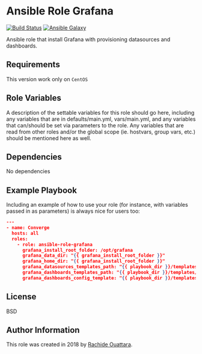 Ansible Role Grafana
=========

[![Build Status](https://travis-ci.org/orachide/ansible-role-grafana.svg?branch=master)](https://travis-ci.org/orachide/ansible-role-grafana)
[![Ansible Galaxy](https://img.shields.io/badge/galaxy-orachide-660198.svg)](https://galaxy.ansible.com/orachide)

Ansible role that install Grafana with provisioning datasources and dashboards.

Requirements
------------

This version work only on `CentOS`

Role Variables
--------------

A description of the settable variables for this role should go here, including
any variables that are in defaults/main.yml, vars/main.yml, and any variables
that can/should be set via parameters to the role. Any variables that are read
from other roles and/or the global scope (ie. hostvars, group vars, etc.) should
be mentioned here as well.

Dependencies
------------

No dependencies

Example Playbook
----------------

Including an example of how to use your role (for instance, with variables
passed in as parameters) is always nice for users too:

```json
---
- name: Converge
  hosts: all
  roles:
    - role: ansible-role-grafana
      grafana_install_root_folder: /opt/grafana
      grafana_data_dir: "{{ grafana_install_root_folder }}"
      grafana_home_dir: "{{ grafana_install_root_folder }}"
      grafana_datasources_templates_path: "{{ playbook_dir }}/templates/datasources"
      grafana_dashboards_templates_path: "{{ playbook_dir }}/templates/dashboards"
      grafana_dashboards_config_template: "{{ playbook_dir }}/templates/dashboards-config.yml.j2"

```

License
-------

BSD

Author Information
------------------

This role was created in 2018 by [Rachide Ouattara](https://orachide.chidix.fr/).
